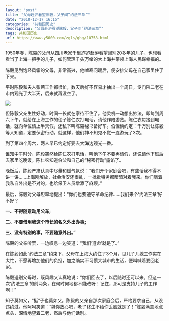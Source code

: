```yaml
---
layout: "post"
title: "父母赴沪看望陈毅，父子间“约法三章”"
date: "2018-12-17 16:15"
categories: "共和国历史"
description: "父母赴沪看望陈毅，父子间“约法三章”"
tags: 共和国历史
url: https://www.y5000.com/zgls/ghg/10758.html
---
```






1950年春，陈毅的父母从四川老家千里迢迢赴沪看望阔别20多年的儿子，也想看看当了上海一把手的儿子，如何管理千头万绪的大上海并带领上海人民谋幸福的。

陈毅见到饱经风霜的父母，非常高兴，他嘘寒问暖后，便安排父母在自己家里住了下来。

平时陈毅和夫人张茜工作都很忙，数天后好不容易才抽出一个周日，专门陪二老在市内观光了大半天，后来就再没空了。

![](https://img.y5000.com/uploads/allimg/170114/1AZ615c-0.jpg)

但陈毅父亲生性好动，时间一长就在家待不住了。他灵机一动想出妙法，即每到周六下午，就给在上海工作的侄子陈仁农打电话，请他作陪游览。陈仁农每接到电话，就向单位请上半天假，还私下叫陈毅秘书备好车。伯侄俩约定：千万别让陈毅等人知道，定要保密行动。就这样，他们神不知鬼不觉一连游玩了3次。

到了第四个周六，两人早已约定好要去大海边观光一番。

谁知中午时分，陈毅突然给陈仁农打电话，叫他下午不要再请假，还说请他下班后去家里吃晚饭。陈仁农知道伯父和自己的“秘密行动”露馅了。

晚饭后，陈毅严肃认真中尽量和缓气氛说：“我们开个家庭会吧，有些话我不得不讲一讲……上海刚解放，社会治安还很乱，一批批特务都暗暗对着我来。你们瞒着我私自外出是不对的，也给保卫人员增添了麻烦。”

最后，陈毅对父母坦率地提出：“你们也要遵守革命纪律……我们来个‘约法三章’好不好？

**一、不得随意动用公车;**

**二、不要借用我这个市长的名义外出办事;**

**三、没有特别的事，不要随意外出。”**

陈毅的父亲听罢，一边叹息一边笑道：“我们‘遵命’就是了。”

在陈毅如此“约法三章”约束下，父母在上海大约住了3个月，见儿子儿媳工作实在太忙，不愿再增加他们的负担，加之确实不习惯大城市的生活，便叫喊着要回老家。

陈毅送别父母时，既风趣又认真地说：“你们回去了，以后随时还可以来。但这一次‘约法三章’的前两条，在何时何地都不能改呀！记住，那可是支持儿子的工作啊！”

知子莫如父，“挺”子也莫如父。陈毅的父亲自那次家庭会后，严格要求自己，从没违约过。他呵呵笑道：“娃你放心吧，老子终生不给你丢脸就是了！”陈毅满意地点点头，深情地望着二老，然后与他们话别。
